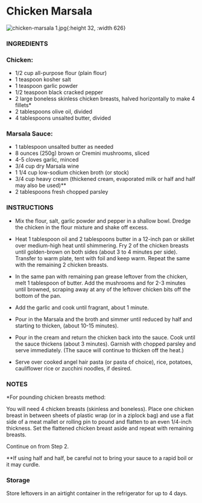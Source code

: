 # Chicken Marsala

![chicken-marsala 1.jpg](../../Attachments/chicken-marsala%201.jpg){:height 32, :width 626}
### INGREDIENTS

### Chicken:

-   1/2 cup all-purpose flour (plain flour)
-   1 teaspoon kosher salt
-   1 teaspoon garlic powder
-   1/2 teaspoon black cracked pepper
-   2 large boneless skinless chicken breasts, halved horizontally to make 4 fillets\*
-   2 tablespoons olive oil, divided
-   4 tablespoons unsalted butter, divided

### Marsala Sauce:

-   1 tablespoon unsalted butter as needed
-   8 ounces (250g) brown or Cremini mushrooms, sliced
-   4\-5 cloves garlic, minced
-   3/4 cup dry Marsala wine
-   1 1/4 cup low-sodium chicken broth (or stock)
-   3/4 cup heavy cream (thickened cream, evaporated milk or half and half may also be used)\*\*
-   2 tablespoons fresh chopped parsley

### INSTRUCTIONS

-   Mix the flour, salt, garlic powder and pepper in a shallow bowl. Dredge the chicken in the flour mixture and shake off excess.
    
-   Heat 1 tablespoon oil and 2 tablespoons butter in a 12-inch pan or skillet over medium-high heat until shimmering. Fry 2 of the chicken breasts until golden-brown on both sides (about 3 to 4 minutes per side). Transfer to warm plate, tent with foil and keep warm. Repeat the same with the remaining 2 chicken breasts.
    
-   In the same pan with remaining pan grease leftover from the chicken, melt 1 tablespoon of butter. Add the mushrooms and for 2-3 minutes until browned, scraping away at any of the leftover chicken bits off the bottom of the pan.
    
-   Add the garlic and cook until fragrant, about 1 minute.
    
-   Pour in the Marsala and the broth and simmer until reduced by half and starting to thicken, (about 10-15 minutes).
    
-   Pour in the cream and return the chicken back into the sauce. Cook until the sauce thickens (about 3 minutes). Garnish with chopped parsley and serve immediately. (The sauce will continue to thicken off the heat.)
    
-   Serve over cooked angel hair pasta (or pasta of choice), rice, potatoes, cauliflower rice or zucchini noodles, if desired.
    

### NOTES

\*For pounding chicken breasts method:

You will need 4 chicken breasts (skinless and boneless). Place one chicken breast in between sheets of plastic wrap (or in a ziplock bag) and use a flat side of a meat mallet or rolling pin to pound and flatten to an even 1/4-inch thickness. Set the flattened chicken breast aside and repeat with remaining breasts.

Continue on from Step 2.

\*\*If using half and half, be careful not to bring your sauce to a rapid boil or it may curdle.

### Storage

Store leftovers in an airtight container in the refrigerator for up to 4 days.
